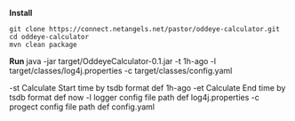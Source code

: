 **Install**

```
git clone https://connect.netangels.net/pastor/oddeye-calculator.git
cd oddeye-calculator
mvn clean package
```

**Run**
java -jar target/OddeyeCalculator-0.1.jar -t 1h-ago -l target/classes/log4j.properties -c target/classes/config.yaml 

-st Calculate Start time by tsdb format def 1h-ago
-et Calculate End time by tsdb format def now
-l logger config file path def log4j.properties
-c progect config file path def config.yaml 
